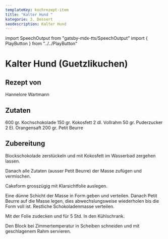 ```yaml
---
templateKey: kochrezept-item
title: "Kalter Hund "
kategorie: 3. Dessert
seodescription: Kalter Hund
---
```

import SpeechOutput from "gatsby-mdx-tts/SpeechOutput"
import { PlayButton } from "../../PlayButton"

<SpeechOutput id="kochrezept-hannelore-wartmann-kalter-hund" customPlayButton={PlayButton}>

# Kalter Hund (Guetzlikuchen)

## Rezept von
Hannelore Wartmann

## Zutaten
600 gr. Kochschokolade
150 gr. Kokosfett
2 dl. Vollrahm
50 gr. Puderzucker
2 El. Orangensaft
200 gr. Petit Beurre


## Zubereitung
Blockschokolade zerstückeln und mit Kokosfett im Wasserbad zergehen lassen.

Danach alle Zutaten (ausser Petit Beurre) der Masse zufügen und vermischen.

Cakeform grosszügig mit Klarsichtfolie auslegen.

Eine dünne Schicht der Masse in Form geben und verteilen. Danach Petit Beurre auf die Masse legen, dies abwechslungsweise wiederholen bis die Form voll ist. Restliche Schokoladenmasse verteilen.

Mit der Folie zudecken und für 5 Std. In den Kühlschrank.

Den Block bei Zimmertemperatur in Scheiben schneiden und mit geschlagenem Rahm servieren.



</SpeechOutput>